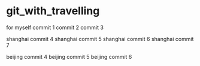# git_with_travelling
for myself
commit 1
commit 2 
commit 3 

shanghai commit 4 
shanghai commit 5 
shanghai commit 6 
shanghai commit 7 

beijing commit 4 
beijing commit 5 
beijing commit 6 

